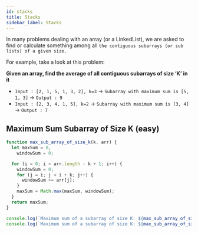 ```yaml
---
id: stacks
title: Stacks
sidebar_label: Stacks
---
```



In many problems dealing with an array (or a LinkedList), we are asked to find or calculate something among all `the contiguous subarrays (or sub lists) of a given size. ` 

For example, take a look at this problem:

**Given an array, find the average of all contiguous subarrays of size ‘K’ in it**


- `Input : [2, 1, 5, 1, 3, 2], k=3` -> `Subarray with maximum sum is [5, 1, 3]` -> `Output : 9`
- `Input : [2, 3, 4, 1, 5], k=2` -> `Subarray with maximum sum is [3, 4]` -> `Output : 7`


## Maximum Sum Subarray of Size K (easy)


```jsx title="find a maximum sum subarray for size k"
function max_sub_array_of_size_k(k, arr) {
  let maxSum = 0,
    windowSum = 0;

  for (i = 0; i < arr.length - k + 1; i++) {
    windowSum = 0;
    for (j = i; j < i + k; j++) {
      windowSum += arr[j];
    }
    maxSum = Math.max(maxSum, windowSum);
  }
  return maxSum;
}

console.log(`Maximum sum of a subarray of size K: ${max_sub_array_of_size_k(3, [2, 1, 5, 1, 3, 2])}`);
console.log(`Maximum sum of a subarray of size K: ${max_sub_array_of_size_k(2, [2, 3, 4, 1, 5])}`);
```
